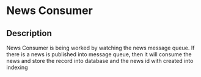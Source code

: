 # News Consumer
## Description
News Consumer is being worked by watching the news message queue. If there is a news is published into message queue, then it will consume the news and store the record into database and the news id with created into indexing
